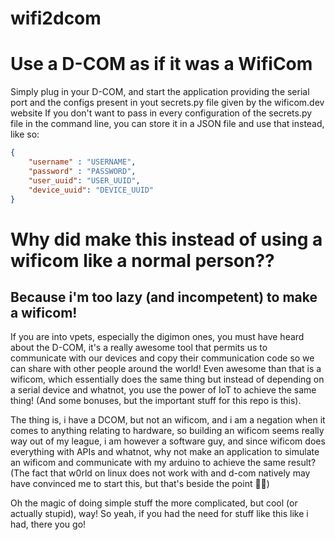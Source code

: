
# wifi2dcom
# Use a D-COM as if it was a WifiCom

Simply plug in your D-COM, and start the application providing the serial port and the configs present in yout secrets.py file given by the wificom.dev website
If you don't want to pass in every configuration of the secrets.py file in the command line, you can store it in a JSON file and use that instead, like so:
```json
{
	"username" : "USERNAME",
	"password" : "PASSWORD",
	"user_uuid": "USER_UUID",
	"device_uuid": "DEVICE_UUID"
}
```

# Why did make this instead of using a wificom like a normal person??
## Because i'm too lazy (and incompetent) to make a wificom!

If you are into vpets, especially the digimon ones, you must have heard about the D-COM, it's a really awesome tool that permits us to communicate with our devices and copy their communication code so we can share with other people around the world! Even awesome than that is a wificom, which essentially does the same thing but instead of depending on a serial device and whatnot, you use the power of IoT to achieve the same thing! (And some bonuses, but the important stuff for this repo is this).

The thing is, i have a DCOM, but not an wificom,  and i am a negation when it comes to anything relating to hardware, so building an wificom seems really way out of my league, i am however a software guy, and since wificom does everything with APIs and whatnot, why not make an application to simulate an wificom and communicate with my arduino to achieve the same result? (The fact that w0rld on linux does not work with and d-com natively may have convinced me to start this, but that's beside the point 🤭🤭)

Oh the magic of doing simple stuff the more complicated, but cool (or actually stupid), way! So yeah, if you had the need for stuff like this like i had, there you go!

